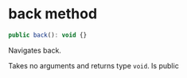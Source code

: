 # back method

```js
public back(): void {}
```

Navigates back.

Takes no arguments and returns type `void`. Is public
